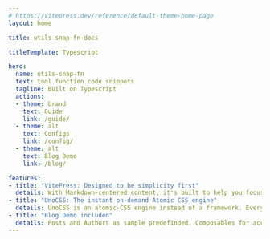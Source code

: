 ```yaml
---
# https://vitepress.dev/reference/default-theme-home-page
layout: home

title: utils-snap-fn-docs

titleTemplate: Typescript

hero:
  name: utils-snap-fn
  text: tool function code snippets
  tagline: Built on Typescript
  actions:
  - theme: brand
    text: Guide
    link: /guide/
  - theme: alt
    text: Configs
    link: /config/
  - theme: alt
    text: Blog Demo
    link: /blog/

features:
- title: "VitePress: Designed to be simplicity first"
  details: With Markdown-centered content, it's built to help you focus on writing and deployed with minimum configuration.
- title: "UnoCSS: The instant on-demand Atomic CSS engine"
  details: UnoCSS is an atomic-CSS engine instead of a framework. Everything is designed with flexibility and performance in mind.
- title: "Blog Demo included"
  details: Posts and Authors as sample predefinded. Composables for accessing data included.
---
```

